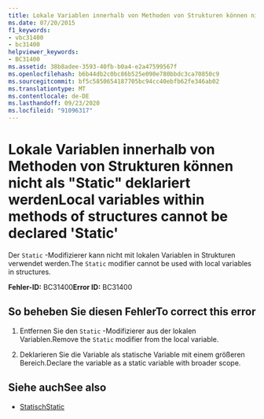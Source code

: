 ```yaml
---
title: Lokale Variablen innerhalb von Methoden von Strukturen können nicht als "Static" deklariert werden
ms.date: 07/20/2015
f1_keywords:
- vbc31400
- bc31400
helpviewer_keywords:
- BC31400
ms.assetid: 38b8adee-3593-40fb-b0a4-e2a47599567f
ms.openlocfilehash: b6b44db2c0bc86b525e090e780bbdc3ca70850c9
ms.sourcegitcommit: bf5c5850654187705bc94cc40ebfb62fe346ab02
ms.translationtype: MT
ms.contentlocale: de-DE
ms.lasthandoff: 09/23/2020
ms.locfileid: "91096317"
---
```

# <a name="local-variables-within-methods-of-structures-cannot-be-declared-static"></a><span data-ttu-id="4d198-102">Lokale Variablen innerhalb von Methoden von Strukturen können nicht als "Static" deklariert werden</span><span class="sxs-lookup"><span data-stu-id="4d198-102">Local variables within methods of structures cannot be declared 'Static'</span></span>

<span data-ttu-id="4d198-103">Der `Static` -Modifizierer kann nicht mit lokalen Variablen in Strukturen verwendet werden.</span><span class="sxs-lookup"><span data-stu-id="4d198-103">The `Static` modifier cannot be used with local variables in structures.</span></span>  
  
 <span data-ttu-id="4d198-104">**Fehler-ID:** BC31400</span><span class="sxs-lookup"><span data-stu-id="4d198-104">**Error ID:** BC31400</span></span>  
  
## <a name="to-correct-this-error"></a><span data-ttu-id="4d198-105">So beheben Sie diesen Fehler</span><span class="sxs-lookup"><span data-stu-id="4d198-105">To correct this error</span></span>  
  
1. <span data-ttu-id="4d198-106">Entfernen Sie den `Static` -Modifizierer aus der lokalen Variablen.</span><span class="sxs-lookup"><span data-stu-id="4d198-106">Remove the `Static` modifier from the local variable.</span></span>  
  
2. <span data-ttu-id="4d198-107">Deklarieren Sie die Variable als statische Variable mit einem größeren Bereich.</span><span class="sxs-lookup"><span data-stu-id="4d198-107">Declare the variable as a static variable with broader scope.</span></span>  
  
## <a name="see-also"></a><span data-ttu-id="4d198-108">Siehe auch</span><span class="sxs-lookup"><span data-stu-id="4d198-108">See also</span></span>

- [<span data-ttu-id="4d198-109">Statisch</span><span class="sxs-lookup"><span data-stu-id="4d198-109">Static</span></span>](../language-reference/modifiers/static.md)
